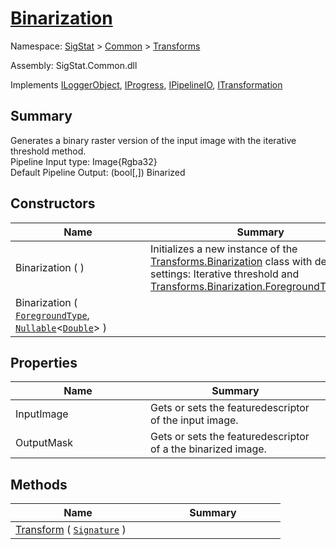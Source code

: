 # [Binarization](./Binarization.md)

Namespace: [SigStat]() > [Common](./../README.md) > [Transforms](./README.md)

Assembly: SigStat.Common.dll

Implements [ILoggerObject](./../ILoggerObject.md), [IProgress](./../Helpers/IProgress.md), [IPipelineIO](./../Pipeline/IPipelineIO.md), [ITransformation](./../ITransformation.md)

## Summary
Generates a binary raster version of the input image with the iterative threshold method.  <br>Pipeline Input type: Image{Rgba32}<br>Default Pipeline Output: (bool[,]) Binarized

## Constructors

| Name | Summary | 
| --- | --- | 
| Binarization (  )<div style="width: 200px">| Initializes a new instance of the [Transforms.Binarization](https://github.com/hargitomi97/sigstat/blob/master/docs/md/SigStat/Common/Transforms/Binarization.md) class with default settings: Iterative threshold and [Transforms.Binarization.ForegroundType.Dark](https://github.com/hargitomi97/sigstat/blob/master/docs/md/.md).<div style="width: 200px">| <br>
| Binarization ( [`ForegroundType`](./Binarization.md), [`Nullable`](https://docs.microsoft.com/en-us/dotnet/api/System.Nullable-1)\<[`Double`](https://docs.microsoft.com/en-us/dotnet/api/System.Double)> )<div style="width: 200px">| <div style="width: 200px">| <br>


## Properties

| Name | Summary | 
| --- | --- | 
| InputImage<div style="width: 200px">| Gets or sets the featuredescriptor of the input image.<div style="width: 200px">| <br>
| OutputMask<div style="width: 200px">| Gets or sets the featuredescriptor of a the binarized image.<div style="width: 200px">| <br>


## Methods

| Name | Summary | 
| --- | --- | 
| [Transform](./Methods/Binarization-100663642.md) ( [`Signature`](./../Signature.md) )<div style="width: 200px">| <div style="width: 200px">| <br>


